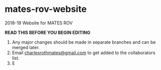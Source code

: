 # mates-rov-website
2018-19 Website for MATES ROV

<b>READ THIS BEFORE YOU BEGIN EDITING</b>
1. Any major changes should be made in separate branches and can be merged later.
2. Email charlesrothmates@gmail.com to get added to the collaborators list.
3. E
